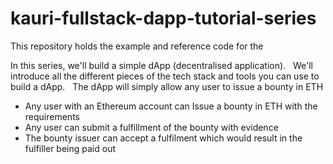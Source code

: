 # kauri-fullstack-dapp-tutorial-series

This repository holds the example and reference code for the *<Add link to series when live on kauri>*

In this series, we'll build a simple dApp (decentralised application).
 
We'll introduce all the different pieces of the tech stack and tools you can use to build a dApp.
 
The dApp will simply allow any user to issue a bounty in ETH

* Any user with an Ethereum account can Issue a bounty in ETH with the requirements
* Any user can submit a fulfillment of the bounty with evidence
* The bounty issuer can accept a fulfilment which would result in the fulfiller being paid out
